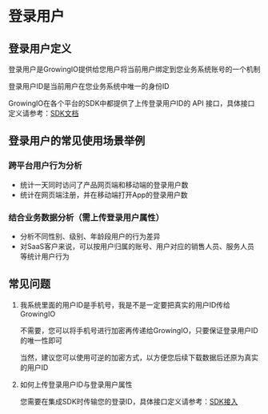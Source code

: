 # 登录用户

## 登录用户定义

登录用户是GrowingIO提供给您用户将当前用户绑定到您业务系统账号的一个机制

登录用户ID是当前用户在您业务系统中唯一的身份ID

GrowingIO在各个平台的SDK中都提供了上传登录用户ID的 API 接口，具体接口定义请参考：[SDK文档](https://growingio.gitbook.io/docs/sdk-integration)

## 登录用户的常见使用场景举例

### 跨平台用户行为分析

* 统计一天同时访问了产品网页端和移动端的登录用户数
* 统计在网页端注册，并在移动端打开App的登录用户数

### 结合业务数据分析（需上传登录用户属性）

* 分析不同性别、级别、年龄段用户的行为差异
* 对SaaS客户来说，可以按用户归属的账号、用户对应的销售人员、服务人员等统计用户行为

## 常见问题

1. 我系统里面的用户ID是手机号，我是不是一定要把真实的用户ID传给GrowingIO

   不需要，您可以将手机号进行加密再传递给GrowingIO，只要保证登录用户ID的唯一性即可

   当然，建议您可以使用可逆的加密方式，以方便您后续下载数据后还原为真实的用户ID

2. 如何上传登录用户ID与登录用户属性

   您需要在集成SDK时传输您的登录ID，具体接口定义请参考：[SDK接入](../../../developer-manual/sdkintegrated/)

